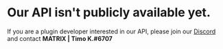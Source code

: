 <!--# Title on what is being explained
Explanation here
<br>

# Code example

```Code```-->

# Our API isn't publicly available yet.
If you are a plugin developer interested in our API, please join our [Discord](/discord) and contact **MATRIX | Timo K.#6707**
